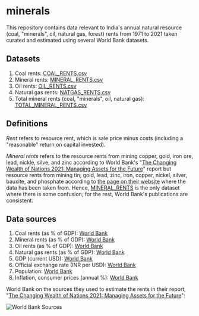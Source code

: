 # minerals

This repository contains data relevant to India's annual natural resource (coal, "minerals", oil, natural gas, forest) rents from 1971 to 2021 taken curated and estimated using several World Bank datasets.

## Datasets

1. Coal rents: [COAL_RENTS.csv](https://github.com/vinamrsachdeva/minerals/blob/main/datasets/COAL_RENTS.csv)
2. Mineral rents: [MINERAL_RENTS.csv](https://github.com/vinamrsachdeva/minerals/blob/main/datasets/MINERAL_RENTS.csv)
3. Oil rents: [OIL_RENTS.csv](https://github.com/vinamrsachdeva/minerals/blob/main/datasets/OIL_RENTS.csv)
4. Natural gas rents: [NATGAS_RENTS.csv](https://github.com/vinamrsachdeva/minerals/blob/main/datasets/NATGAS_RENTS.csv)
5. Total mineral rents (coal, "minerals", oil, natural gas): [TOTAL_MINERAL_RENTS.csv](https://github.com/vinamrsachdeva/minerals/blob/main/datasets/TOTAL_MINERAL_RENTS.csv)

## Definitions
*Rent* refers to resource rent, which is sale price minus costs (including a "reasonable" return on capital invested).

*Mineral rents* refers to the resource rents from mining copper, gold, iron ore, lead, nickle, silve, and zinc according to World Bank's "[The Changing Wealth of Nations 2021: Managing Assets for the Future](http://hdl.handle.net/10986/36400)" report but resource rents from mining tin, gold, lead, zinc, iron, copper, nickel, silver, bauxite, and phosphate according to [the page on their website](https://data.worldbank.org/indicator/NY.GDP.MINR.RT.ZS?end=2021&locations=IN&start=1970&view=chart) where the data has been taken from. Hence, [MINERAL_RENTS](https://github.com/vinamrsachdeva/minerals/blob/main/datasets/MINERAL_RENTS.csv) is the only dataset where there is some confusion; for the rest, World Bank's publications are consistent.

## Data sources
1. Coal rents (as % of GDP): [World Bank](https://data.worldbank.org/indicator/NY.GDP.COAL.RT.ZS?locations=IN)
2. Mineral rents (as % of GDP): [World Bank](https://data.worldbank.org/indicator/NY.GDP.MINR.RT.ZS?end=2021&locations=IN&start=1970&view=chart)
3. Oil rents (as % of GDP): [World Bank](https://data.worldbank.org/indicator/NY.GDP.PETR.RT.ZS?locations=IN)
4. Natural gas rents (as % of GDP): [World Bank](https://data.worldbank.org/indicator/NY.GDP.NGAS.RT.ZS?locations=IN)
5. GDP (current USD): [World Bank](https://data.worldbank.org/indicator/NY.GDP.MKTP.CD?locations=IN)
6. Official exchange rate (INR per USD): [World Bank](https://data.worldbank.org/indicator/PA.NUS.FCRF?locations=IN)
7. Population: [World Bank](https://data.worldbank.org/indicator/SP.POP.TOTL?locations=IN)
8. Inflation, consumer prices (annual %): [World Bank](https://data.worldbank.org/indicator/FP.CPI.TOTL.ZG?locations=IN)

World Bank on the sources they used to estimate the rents in their report, "[The Changing Wealth of Nations 2021: Managing Assets for the Future](http://hdl.handle.net/10986/36400)":

![World Bank Sources](https://github.com/vinamrsachdeva/minerals/blob/main/wb_sources.png)
